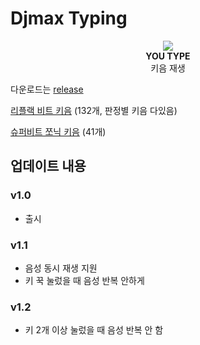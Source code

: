 # Djmax Typing

<p align="center">
  <img src="SansTyping/djmax.gif" /></a>
  <br>
<b>YOU TYPE</b>
  <br>
키음 재생
</p>


다운로드는 [release](https://github.com/rosenrose/SansTyping/releases/)

[리플랙 비트 키음](https://drive.google.com/file/d/1NN5_HtsdXutSUb9JQ26bixO4CEtZgsMt/view?usp=sharing) (132개, 판정별 키음 다있음)

[슈퍼비트 쪼닉 키음](https://drive.google.com/file/d/1yPZTYqcCsfqTfN0I0zGUGHdFuGS99Ht2/view?usp=sharing) (41개)


## 업데이트 내용

### v1.0

- 출시

### v1.1

- 음성 동시 재생 지원
- 키 꾹 눌렀을 때 음성 반복 안하게

### v1.2

- 키 2개 이상 눌렀을 때 음성 반복 안 함